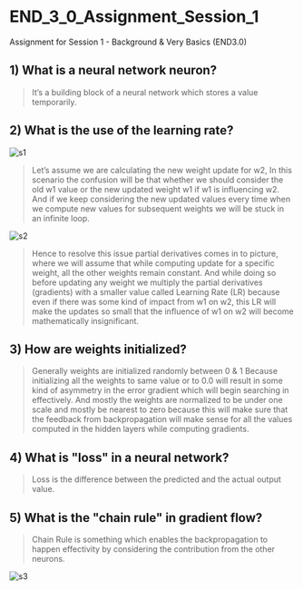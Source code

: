 
# END_3_0_Assignment_Session_1

Assignment for Session 1 - Background & Very Basics (END3.0)

## 1)	What is a neural network neuron?
> It’s a building block of a neural network which stores a value temporarily.


## 2)	What is the use of the learning rate?
![s1](https://user-images.githubusercontent.com/56379895/134590343-11b601a3-0a5c-45f0-8381-4da46832e114.jpg)

> Let’s assume we are calculating the new weight update for w2, In this scenario the confusion will be that whether we should consider the old w1 value or the new updated weight w1 if w1 is influencing w2. And if we keep considering the new updated values every time when we compute new values for subsequent weights we will be stuck in an infinite loop. 

![s2](https://user-images.githubusercontent.com/56379895/134590474-9ffc0402-3db6-4f42-9b55-b1d31e0a9ab7.jpg)

> Hence to resolve this issue partial derivatives comes in to picture, where we will assume that while computing update for a specific weight, all the other weights remain constant. And while doing so before updating any weight we multiply the partial derivatives (gradients) with a smaller value called Learning Rate (LR) because even if there was some kind of impact from w1 on w2, this LR will make the updates so small that the influence of w1 on w2 will become mathematically insignificant.


## 3)	How are weights initialized?
> Generally weights are initialized randomly between 0 & 1 Because initializing all the weights to same value or to 0.0 will result in some kind of asymmetry in the error gradient which will begin searching in effectively. And mostly the weights are normalized to be under one scale and mostly be nearest to zero because this will make sure that the feedback from backpropagation will make sense for all the values computed in the hidden layers while computing gradients.


## 4)	What is "loss" in a neural network?
> Loss is the difference between the predicted and the actual output value. 


## 5)	What is the "chain rule" in gradient flow?
> Chain Rule is something which enables the backpropagation to happen effectivity by considering the contribution from the other neurons. 

![s3](https://user-images.githubusercontent.com/56379895/134590501-30e98785-07cc-4362-a312-e13b003e5202.jpg)

  
